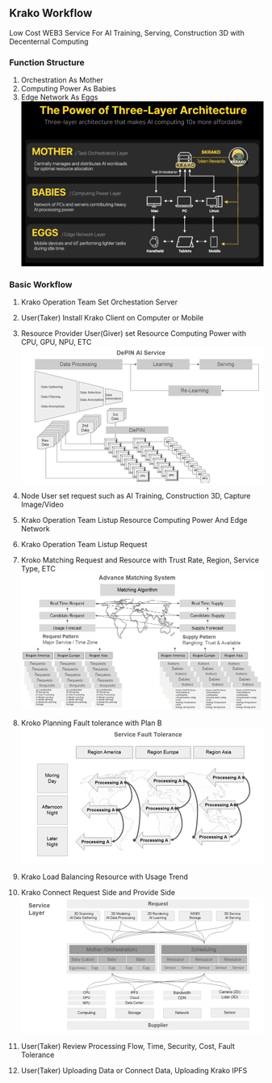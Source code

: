 ## Krako Workflow
Low Cost WEB3 Service For AI Training, Serving, Construction 3D with Decenternal Computing

### Function Structure
1. Orchestration As Mother
2. Computing Power As Babies
3. Edge Network As Eggs
![Architecture](./images/Architecture_001.PNG)

### Basic Workflow
1. Krako Operation Team Set Orchestation Server

2. User(Taker) Install Krako Client on Computer or Mobile
3. Resource Provider User(Giver) set Resource Computing Power with CPU, GPU, NPU, ETC
![Orchestation](./images/tech_002.png)
4. Node User set request such as AI Training, Construction 3D, Capture Image/Video
5. Krako Operation Team Listup Resource Computing Power And Edge Network
6. Krako Operation Team Listup Request 
7. Kroko Matching Request and Resource with Trust Rate, Region, Service Type, ETC
![Orchestation](./images/tech_001.png)
8. Kroko Planning Fault tolerance with Plan B
![Orchestation](./images/tech_011.png)
9. Krako Load Balancing Resource with Usage Trend
10. Krako Connect Request Side and Provide Side
![Orchestation](./images/tech_003.png)
11. User(Taker) Review Processing Flow, Time, Security, Cost, Fault Tolerance
12. User(Taker) Uploading Data or Connect Data, Uploading Krako IPFS
